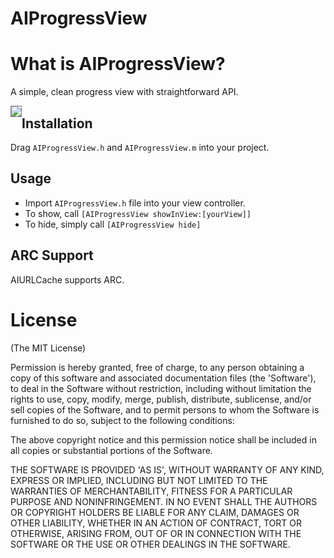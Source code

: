 AIProgressView
==============

# What is AIProgressView?

A simple, clean progress view with straightforward API.
<div style="float: left; border:1px solid gray"><img src="https://raw.github.com/hingarn/AIProgressView/master/Screenshot.png" /></div>

## Installation

Drag ```AIProgressView.h``` and ```AIProgressView.m``` into your project. 

## Usage

* Import ```AIProgressView.h``` file into your view controller.
* To show, call ```[AIProgressView showInView:[yourView]]```
* To hide, simply call ```[AIProgressView hide]```

## ARC Support

AIURLCache supports ARC. 

# License

(The MIT License)

Permission is hereby granted, free of charge, to any person obtaining
a copy of this software and associated documentation files (the
'Software'), to deal in the Software without restriction, including
without limitation the rights to use, copy, modify, merge, publish,
distribute, sublicense, and/or sell copies of the Software, and to
permit persons to whom the Software is furnished to do so, subject to
the following conditions:

The above copyright notice and this permission notice shall be
included in all copies or substantial portions of the Software.

THE SOFTWARE IS PROVIDED 'AS IS', WITHOUT WARRANTY OF ANY KIND,
EXPRESS OR IMPLIED, INCLUDING BUT NOT LIMITED TO THE WARRANTIES OF
MERCHANTABILITY, FITNESS FOR A PARTICULAR PURPOSE AND NONINFRINGEMENT.
IN NO EVENT SHALL THE AUTHORS OR COPYRIGHT HOLDERS BE LIABLE FOR ANY
CLAIM, DAMAGES OR OTHER LIABILITY, WHETHER IN AN ACTION OF CONTRACT,
TORT OR OTHERWISE, ARISING FROM, OUT OF OR IN CONNECTION WITH THE
SOFTWARE OR THE USE OR OTHER DEALINGS IN THE SOFTWARE.